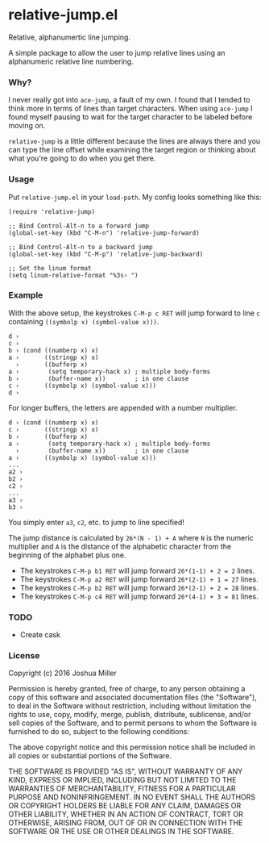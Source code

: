 # relative-jump.el

Relative, alphanumertic line jumping.

A simple package to allow the user to jump relative lines using an
alphanumeric relative line numbering.

### Why?

I never really got into `ace-jump`, a fault of my own. I found that I
tended to think more in terms of lines than target characters.  When
using `ace-jump` I found myself pausing to wait for the target
character to be labeled before moving on.

`relative-jump` is a little different because the lines are always
there and you can type the line offset while examining the target
region or thinking about what you're going to do when you get there.

### Usage

Put `relative-jump.el` in your `load-path`. My config looks something
like this:

```
(require 'relative-jump)

;; Bind Control-Alt-n to a forward jump
(global-set-key (kbd "C-M-n") 'relative-jump-forward)

;; Bind Control-Alt-n to a backward jump
(global-set-key (kbd "C-M-p") 'relative-jump-backward)

;; Set the linum format
(setq linum-relative-format "%3s› ")
```

### Example

With the above setup, the keystrokes `C-M-p c RET` will jump forward
to line `c` containing `((symbolp x) (symbol-value x)))`.

```
d ›
c ›
b › (cond ((numberp x) x)
a ›       ((stringp x) x)
  ›       ((bufferp x)
a ›        (setq temporary-hack x) ; multiple body-forms
b ›        (buffer-name x))        ; in one clause
c ›       ((symbolp x) (symbol-value x)))
d ›
```

For longer buffers, the letters are appended with a number multiplier.

```
d › (cond ((numberp x) x)
c ›       ((stringp x) x)
b ›       ((bufferp x)
a ›        (setq temporary-hack x) ; multiple body-forms
  ›        (buffer-name x))        ; in one clause
a ›       ((symbolp x) (symbol-value x)))
...
a2 ›
b2 ›
c2 ›
...
a3 ›
b3 ›
```

You simply enter `a3`, `c2`, etc. to jump to line specified!

The jump distance is calculated by `26*(N - 1) + A` where `N` is the
numeric multiplier and `A` is the distance of the alphabetic character
from the beginning of the alphabet plus one.

* The keystrokes `C-M-p b1 RET` will jump forward `26*(1-1) + 2 = 2` lines.
* The keystrokes `C-M-p a2 RET` will jump forward `26*(2-1) + 1 = 27` lines.
* The keystrokes `C-M-p b2 RET` will jump forward `26*(2-1) + 2 = 28` lines.
* The keystrokes `C-M-p c4 RET` will jump forward `26*(4-1) + 3 = 81` lines.

### TODO

* Create cask

### License
Copyright (c) 2016 Joshua Miller

Permission is hereby granted, free of charge, to any person obtaining
a copy of this software and associated documentation files (the
"Software"), to deal in the Software without restriction, including
without limitation the rights to use, copy, modify, merge, publish,
distribute, sublicense, and/or sell copies of the Software, and to
permit persons to whom the Software is furnished to do so, subject to
the following conditions:

The above copyright notice and this permission notice shall be
included in all copies or substantial portions of the Software.

THE SOFTWARE IS PROVIDED "AS IS", WITHOUT WARRANTY OF ANY KIND,
EXPRESS OR IMPLIED, INCLUDING BUT NOT LIMITED TO THE WARRANTIES OF
MERCHANTABILITY, FITNESS FOR A PARTICULAR PURPOSE AND
NONINFRINGEMENT. IN NO EVENT SHALL THE AUTHORS OR COPYRIGHT HOLDERS BE
LIABLE FOR ANY CLAIM, DAMAGES OR OTHER LIABILITY, WHETHER IN AN ACTION
OF CONTRACT, TORT OR OTHERWISE, ARISING FROM, OUT OF OR IN CONNECTION
WITH THE SOFTWARE OR THE USE OR OTHER DEALINGS IN THE SOFTWARE.
